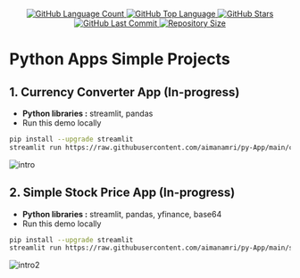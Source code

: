 <p align="center">
  <a href="https://github.com/aimanamri/py-App">
    <img alt="GitHub Language Count" src="https://img.shields.io/github/languages/count/aimanamri/py-App">
  </a>

  <a href="https://github.com/aimanamri/py-App">
    <img alt="GitHub Top Language" src="https://img.shields.io/github/languages/top/aimanamri/py-App">
  </a>
  
  <a href="https://github.com/aimanamri/py-App/stargazers">
    <img alt="GitHub Stars" src="https://img.shields.io/github/stars/aimanamri/py-App?style=social">
  </a>

  <a href="https://github.com/aimanamri/py-App/commits/main">
    <img alt="GitHub Last Commit" src="https://img.shields.io/github/last-commit/aimanamri/py-App">
  </a>

  <a href="https://github.com/aimanamri/py-App">
    <img alt="Repository Size" src="https://img.shields.io/github/repo-size/aimanamri/py-App">
  </a>
</p>

# Python Apps Simple Projects

## 1. Currency Converter App  (In-progress) 
- **Python libraries :** streamlit, pandas 
- Run this demo locally
```bash
pip install --upgrade streamlit
streamlit run https://raw.githubusercontent.com/aimanamri/py-App/main/currencyconverterapp.py
```
![intro](https://github.com/aimanamri/py-App/blob/main/images/intro.gif)
<br>
## 2. Simple Stock Price App  (In-progress) 
- **Python libraries :** streamlit, pandas, yfinance, base64 
- Run this demo locally
```bash
pip install --upgrade streamlit
streamlit run https://raw.githubusercontent.com/aimanamri/py-App/main/stockprice.py
```
![intro2](https://github.com/aimanamri/py-App/blob/main/images/intro2.gif)


